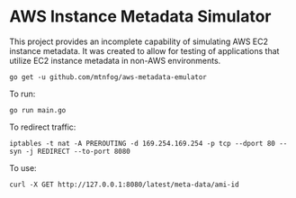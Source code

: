 # AWS Instance Metadata Simulator

This project provides an incomplete capability of simulating AWS EC2 instance metadata. It was created to allow for testing of applications that utilize EC2 instance metadata in non-AWS environments.

`go get -u github.com/mtnfog/aws-metadata-emulator`

To run:

`go run main.go`

To redirect traffic:

`iptables -t nat -A PREROUTING -d 169.254.169.254 -p tcp --dport 80 --syn -j REDIRECT --to-port 8080`

To use:

`curl -X GET http://127.0.0.1:8080/latest/meta-data/ami-id`
